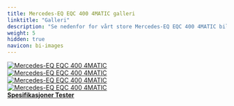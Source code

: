 ```yaml
---
title: Mercedes-EQ EQC 400 4MATIC galleri
linktitle: "Galleri"
description: "Se nedenfor for vårt store Mercedes-EQ EQC 400 4MATIC bildegalleri. Klikk på bildene for høyoppløselige versjoner."
weight: 5
hidden: true
navicon: bi-images
---
```

<!-- markdownlint-disable MD033 -->
<div class="row" id ="my-gallery">
	<div class="pswp-grid-item col-6 col-md-4">
		<a href="https://media.evkx.net/multimedia/models/mercedes/eqc/eqc_400_4matic/frontseats_1.jpg"
data-pswp-src="https://media.evkx.net/multimedia/models/mercedes/eqc/eqc_400_4matic/frontseats_1.jpg"
data-pswp-width="3000"
data-pswp-height="1931" 
target="_blank">
			<img src="https://media.evkx.net/multimedia/models/mercedes/eqc/eqc_400_4matic/frontseats_1_xst.jpg" alt="Mercedes-EQ EQC 400 4MATIC" class="img-fluid " />
		</a>
	</div>
	<div class="pswp-grid-item col-6 col-md-4">
		<a href="https://media.evkx.net/multimedia/models/mercedes/eqc/eqc_400_4matic/main_1.jpg"
data-pswp-src="https://media.evkx.net/multimedia/models/mercedes/eqc/eqc_400_4matic/main_1.jpg"
data-pswp-width="3000"
data-pswp-height="2000" 
target="_blank">
			<img src="https://media.evkx.net/multimedia/models/mercedes/eqc/eqc_400_4matic/main_1_xst.jpg" alt="Mercedes-EQ EQC 400 4MATIC" class="img-fluid " />
		</a>
	</div>
	<div class="pswp-grid-item col-6 col-md-4">
		<a href="https://media.evkx.net/multimedia/models/mercedes/eqc/eqc_400_4matic/screens_1.jpg"
data-pswp-src="https://media.evkx.net/multimedia/models/mercedes/eqc/eqc_400_4matic/screens_1.jpg"
data-pswp-width="3000"
data-pswp-height="1721" 
target="_blank">
			<img src="https://media.evkx.net/multimedia/models/mercedes/eqc/eqc_400_4matic/screens_1_xst.jpg" alt="Mercedes-EQ EQC 400 4MATIC" class="img-fluid " />
		</a>
	</div>
	<div class="pswp-grid-item col-6 col-md-4">
		<a href="https://media.evkx.net/multimedia/models/mercedes/eqc/eqc_400_4matic/trunk_1.jpg"
data-pswp-src="https://media.evkx.net/multimedia/models/mercedes/eqc/eqc_400_4matic/trunk_1.jpg"
data-pswp-width="3000"
data-pswp-height="2170" 
target="_blank">
			<img src="https://media.evkx.net/multimedia/models/mercedes/eqc/eqc_400_4matic/trunk_1_xst.jpg" alt="Mercedes-EQ EQC 400 4MATIC" class="img-fluid " />
		</a>
	</div>
</div>
<script type="module">
  import PhotoSwipeLightbox from '/js/photoswipe-lightbox.esm.js';
    const lightbox = new PhotoSwipeLightbox({
       gallery: '#my-gallery',
        children: 'a',
        pswpModule: () => import('/js/photoswipe.esm.js')
    });
lightbox.init();
</script>
<div class="mt-3 mb-3">
<a href="../specifications/" class="text-decoration-none text-black">
<strong><i class="bi-arrow-left"></i> Spesifikasjoner </strong>
</a>
<a href="../reviews/" class="text-decoration-none text-black float-end">
<strong>Tester <i class="bi-arrow-right"></i></strong>
</a>
</div>
